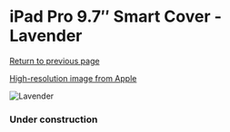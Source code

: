 # iPad Pro 9.7″ Smart Cover - Lavender

[Return to previous page](/ipad_pro97)

[High-resolution image from Apple](https://store.storeimages.cdn-apple.com/8756/as-images.apple.com/is/MM2J2?wid=4500&hei=4500&fmt=png)

<div style="width: 384px"><img src="/everypreview/MM2J2.png" alt="Lavender"></div>

### Under construction
